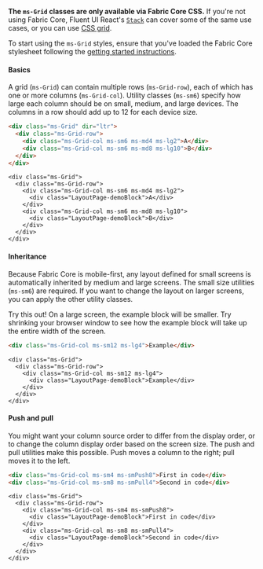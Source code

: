 **The `ms-Grid` classes are only available via Fabric Core CSS.** If you're not using Fabric Core, Fluent UI React's [`Stack`](#/controls/web/stack) can cover some of the same use cases, or you can use [CSS grid](https://developer.mozilla.org/en-US/docs/Web/CSS/CSS_Grid_Layout).

To start using the `ms-Grid` styles, ensure that you've loaded the Fabric Core stylesheet following the [getting started instructions](#/get-started/web#fabric-core).

#### Basics

A grid (`ms-Grid`) can contain multiple rows (`ms-Grid-row`), each of which has one or more columns (`ms-Grid-col`). Utility classes (`ms-sm6`) specify how large each column should be on small, medium, and large devices. The columns in a row should add up to 12 for each device size.

```html
<div class="ms-Grid" dir="ltr">
  <div class="ms-Grid-row">
    <div class="ms-Grid-col ms-sm6 ms-md4 ms-lg2">A</div>
    <div class="ms-Grid-col ms-sm6 ms-md8 ms-lg10">B</div>
  </div>
</div>
```

```renderhtml
<div class="ms-Grid">
  <div class="ms-Grid-row">
    <div class="ms-Grid-col ms-sm6 ms-md4 ms-lg2">
      <div class="LayoutPage-demoBlock">A</div>
    </div>
    <div class="ms-Grid-col ms-sm6 ms-md8 ms-lg10">
      <div class="LayoutPage-demoBlock">B</div>
    </div>
  </div>
</div>
```

#### Inheritance

Because Fabric Core is mobile-first, any layout defined for small screens is automatically inherited by medium and large screens. The small size utilities (`ms-sm6`) are required. If you want to change the layout on larger screens, you can apply the other utility classes.

Try this out! On a large screen, the example block will be smaller. Try shrinking your browser window to see how the example block will take up the entire width of the screen.

```html
<div class="ms-Grid-col ms-sm12 ms-lg4">Example</div>
```

```renderhtml
<div class="ms-Grid">
  <div class="ms-Grid-row">
    <div class="ms-Grid-col ms-sm12 ms-lg4">
      <div class="LayoutPage-demoBlock">Example</div>
    </div>
  </div>
</div>
```

#### Push and pull

You might want your column source order to differ from the display order, or to change the column display order based on the screen size. The push and pull utilities make this possible. Push moves a column to the right; pull moves it to the left.

```html
<div class="ms-Grid-col ms-sm4 ms-smPush8">First in code</div>
<div class="ms-Grid-col ms-sm8 ms-smPull4">Second in code</div>
```

```renderhtml
<div class="ms-Grid">
  <div class="ms-Grid-row">
    <div class="ms-Grid-col ms-sm4 ms-smPush8">
      <div class="LayoutPage-demoBlock">First in code</div>
    </div>
    <div class="ms-Grid-col ms-sm8 ms-smPull4">
      <div class="LayoutPage-demoBlock">Second in code</div>
    </div>
  </div>
</div>
```
